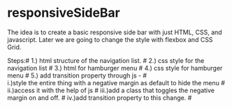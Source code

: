 # responsiveSideBar
The idea is to create a basic responsive side bar with just HTML, CSS, and javascript.
Later we are going to change the style with flexbox and CSS Grid.

Steps:#
1.) html structure of the navigation list. #
2.) css style for the navigation list  #
3.) html for hamburger menu  #
4.) css style for hamburger menu # 
5.) add transition property through js - #	
		i.)style the entire thing with a negative margin as default to hide the menu  #
		ii.)access it with the help of js #
		iii.)add a class that toggles the negative margin on and off. #
		iv.)add transition property to this change. #

